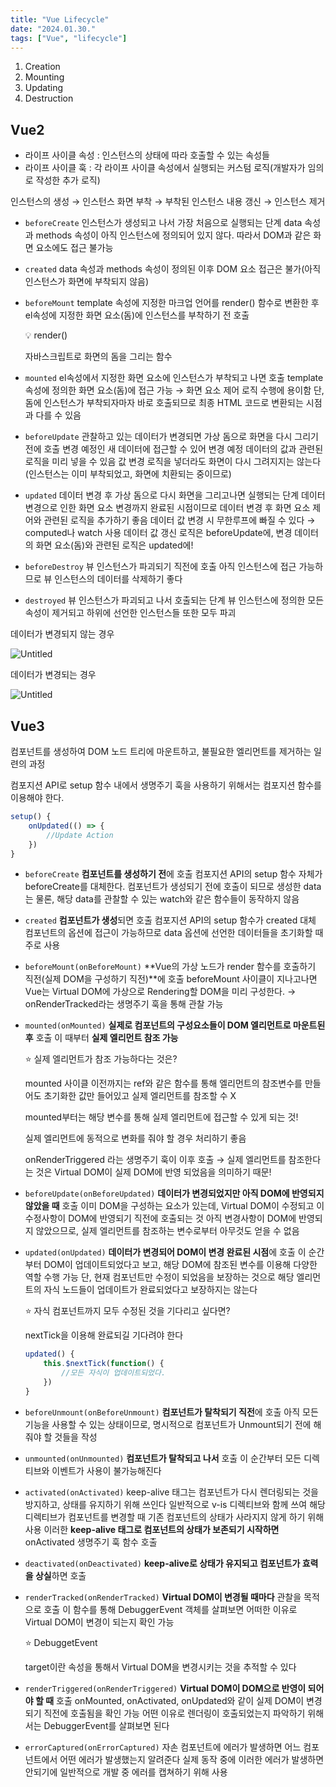 ```yaml
---
title: "Vue Lifecycle"
date: "2024.01.30."
tags: ["Vue", "lifecycle"]
---
```


1. Creation
2. Mounting
3. Updating
4. Destruction

## Vue2

- 라이프 사이클 속성 : 인스턴스의 상태에 따라 호출할 수 있는 속성들
- 라이프 사이클 훅 : 각 라이프 사이클 속성에서 실행되는 커스텀 로직(개발자가 임의로 작성한 추가 로직)

인스턴스의 생성 → 인스턴스 화면 부착 → 부착된 인스턴스 내용 갱신 → 인스턴스 제거

- `beforeCreate`
  인스턴스가 생성되고 나서 가장 처음으로 실행되는 단계
  data 속성과 methods 속성이 아직 인스턴스에 정의되어 있지 않다.
  따라서 DOM과 같은 화면 요소에도 접근 불가능
- `created`
  data 속성과 methods 속성이 정의된 이후
  DOM 요소 접근은 불가(아직 인스턴스가 화면에 부착되지 않음)
- `beforeMount`
  template 속성에 지정한 마크업 언어를 render() 함수로 변환한 후 el속성에 지정한 화면 요소(돔)에 인스턴스를 부착하기 전 호출
    <aside>
    💡 render()
    
    자바스크립트로 화면의 돔을 그리는 함수
    
    </aside>

- `mounted`
  el속성에서 지정한 화면 요소에 인스턴스가 부착되고 나면 호출
  template 속성에 정의한 화면 요소(돔)에 접근 가능 → 화면 요소 제어 로직 수행에 용이함
  단, 돔에 인스턴스가 부착되자마자 바로 호출되므로 최종 HTML 코드로 변환되는 시점과 다를 수 있음
- `beforeUpdate`
  관찰하고 있는 데이터가 변경되면 가상 돔으로 화면을 다시 그리기 전에 호출
  변경 예정인 새 데이터에 접근할 수 있어 변경 예정 데이터의 값과 관련된 로직을 미리 넣을 수 있음
  값 변경 로직을 넣더라도 화면이 다시 그려지지는 않는다(인스턴스는 이미 부착되었고, 화면에 치환되는 중이므로)
- `updated`
  데이터 변경 후 가상 돔으로 다시 화면을 그리고나면 실행되는 단계
  데이터 변경으로 인한 화면 요소 변경까지 완료된 시점이므로 데이터 변경 후 화면 요소 제어와 관련된 로직을 추가하기 좋음
  데이터 값 변경 시 무한루프에 빠질 수 있다 → computed나 watch 사용
  데이터 값 갱신 로직은 beforeUpdate에, 변경 데이터의 화면 요소(돔)와 관련된 로직은 updated에!
- `beforeDestroy`
  뷰 인스턴스가 파괴되기 직전에 호출
  아직 인스턴스에 접근 가능하므로 뷰 인스턴스의 데이터를 삭제하기 좋다
- `destroyed`
  뷰 인스턴스가 파괴되고 나서 호출되는 단계
  뷰 인스턴스에 정의한 모든 속성이 제거되고 하위에 선언한 인스턴스들 또한 모두 파괴

데이터가 변경되지 않는 경우

![Untitled](https://s3-us-west-2.amazonaws.com/secure.notion-static.com/64d42e63-0038-475a-81d9-5acd20aeeb0b/Untitled.png)

데이터가 변경되는 경우

![Untitled](https://s3-us-west-2.amazonaws.com/secure.notion-static.com/b94ce1ac-f662-4f66-97cf-88d97c1dafaf/Untitled.png)

## Vue3

컴포넌트를 생성하여 DOM 노드 트리에 마운트하고, 불필요한 엘리먼트를 제거하는 일련의 과정

컴포지션 API로 setup 함수 내에서 생명주기 훅을 사용하기 위해서는 컴포지션 함수를 이용해야 한다.

```jsx
setup() {
	onUpdated(() => {
		//Update Action
	})
}
```

- `beforeCreate`
  **컴포넌트를 생성하기 전**에 호출
  컴포지션 API의 setup 함수 자체가 beforeCreate를 대체한다.
  컴포넌트가 생성되기 전에 호출이 되므로 생성한 data는 물론, 해당 data를 관찰할 수 있는 watch와 같은 함수들이 동작하지 않음
- `created`
  **컴포넌트가 생성**되면 호출
  컴포지션 API의 setup 함수가 created 대체
  컴포넌트의 옵션에 접근이 가능하므로 data 옵션에 선언한 데이터들을 초기화할 때 주로 사용
- `beforeMount(onBeforeMount)`
  **Vue의 가상 노드가 render 함수를 호출하기 직전(실제 DOM을 구성하기 직전)**에 호출
  beforeMount 사이클이 지나고나면 Vue는 Virtual DOM에 가상으로 Rendering할 DOM을 미리 구성한다. → onRenderTracked라는 생명주기 훅을 통해 관찰 가능
- `mounted(onMounted)`
  **실제로 컴포넌트의 구성요소들이 DOM 엘리먼트로 마운트된 후** 호출
  이 때부터 **실제 엘리먼트 참조 가능**
    <aside>
    ⭐ 실제 엘리먼트가 참조 가능하다는 것은?
    
    mounted 사이클 이전까지는 ref와 같은 함수를 통해 엘리먼트의 참조변수를 만들어도 초기화한 값만 들어있고 실제 엘리먼트를 참조할 수 X
    
    mounted부터는 해당 변수를 통해 실제 엘리먼트에 접근할 수 있게 되는 것!
    
    </aside>
    
    실제 엘리먼트에 동적으로 변화를 줘야 할 경우 처리하기 좋음
    
    onRenderTriggered 라는 생명주기 훅이 이후 호출 → 실제 엘리먼트를 참조한다는 것은 Virtual DOM이 실제 DOM에 반영 되었음을 의미하기 때문!

- `beforeUpdate(onBeforeUpdated)`
  **데이터가 변경되었지만 아직 DOM에 반영되지 않았을 때** 호출
  이미 DOM을 구성하는 요소가 있는데, Virtual DOM이 수정되고 이 수정사항이 DOM에 반영되기 직전에 호출되는 것
  아직 변경사항이 DOM에 반영되지 않았으므로, 실제 엘리먼트를 참조하는 변수로부터 아무것도 얻을 수 없음
- `updated(onUpdated)`
  **데이터가 변경되어 DOM이 변경 완료된 시점**에 호출
  이 순간부터 DOM이 업데이트되었다고 보고, 해당 DOM에 참조된 변수를 이용해 다양한 역할 수행 가능
  단, 현재 컴포넌트만 수정이 되었음을 보장하는 것으로 해당 엘리먼트의 자식 노드들이 업데이트가 완료되었다고 보장하지는 않는다
    <aside>
    ⭐ 자식 컴포넌트까지 모두 수정된 것을 기다리고 싶다면?
    
    nextTick을 이용해 완료되길 기다려야 한다
    
    ```jsx
    updated() {
    	this.$nextTick(function() {
    		//모든 자식이 업데이트되었다.
    	})
    }
    ```
    
    </aside>

- `beforeUnmount(onBeforeUnmount)`
  **컴포넌트가 탈착되기 직전**에 호출
  아직 모든 기능을 사용할 수 있는 상태이므로, 명시적으로 컴포넌트가 Unmount되기 전에 해줘야 할 것들을 작성
- `unmounted(onUnmounted)`
  **컴포넌트가 탈착되고 나서** 호출
  이 순간부터 모든 디렉티브와 이벤트가 사용이 불가능해진다
- `activated(onActivated)`
  keep-alive 태그는 컴포넌트가 다시 렌더링되는 것을 방지하고, 상태를 유지하기 위해 쓰인다
  일반적으로 v-is 디렉티브와 함께 쓰여 해당 디렉티브가 컴포넌트를 변경할 때 기존 컴포넌트의 상태가 사라지지 않게 하기 위해 사용
  이러한 **keep-alive 태그로 컴포넌트의 상태가 보존되기 시작하면** onActivated 생명주기 훅 함수 호출
- `deactivated(onDeactivated)`
  **keep-alive로 상태가 유지되고 컴포넌트가 효력을 상실**하면 호출
- `renderTracked(onRenderTracked)`
  **Virtual DOM이 변경될 때마다** 관찰을 목적으로 호출
  이 함수를 통해 DebuggerEvent 객체를 살펴보면 어떠한 이유로 Virtual DOM이 변경이 되는지 확인 가능
    <aside>
    ⭐ DebuggetEvent
    
    target이란 속성을 통해서 Virtual DOM을 변경시키는 것을 추적할 수 있다
    
    </aside>

- `renderTriggered(onRenderTriggered)`
  **Virtual DOM이 DOM으로 반영이 되어야 할 때** 호출
  onMounted, onActivated, onUpdated와 같이 실제 DOM이 변경되기 직전에 호출됨을 확인 가능
  어떤 이유로 렌더링이 호출되었는지 파악하기 위해서는 DebuggerEvent를 살펴보면 된다
- `errorCaptured(onErrorCaptured)`
  자손 컴포넌트에 에러가 발생하면 어느 컴포넌트에서 어떤 에러가 발생했는지 알려준다
  실제 동작 중에 이러한 에러가 발생하면 안되기에 일반적으로 개발 중 에러를 캡쳐하기 위해 사용
